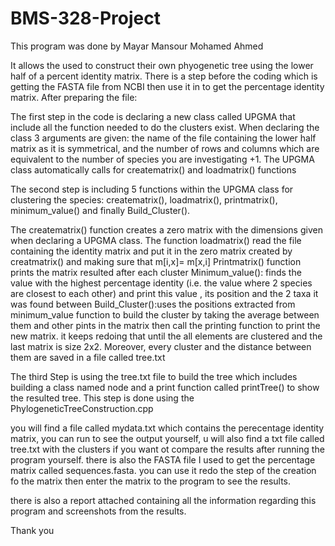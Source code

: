 # BMS-328-Project
This program was done by Mayar Mansour Mohamed Ahmed

It allows the used to construct their own phyogenetic tree using the lower half of a percent identity matrix.
There is a step before the coding which is getting the FASTA file from NCBI then use it in to get the percentage identity matrix. After preparing the file:

The first step in the code is declaring a new class called UPGMA that include all the function needed to do the clusters exist. When declaring the class 3 arguments are given: the name of the file containing the lower half matrix as it is symmetrical, and the number of rows and columns which are equivalent to the number of species you are investigating +1. The UPGMA class automatically calls for creatematrix() and loadmatrix() functions

The second step is including 5 functions within the UPGMA class for clustering the species: creatematrix(), loadmatrix(), printmatrix(), minimum_value() and finally Build_Cluster().

The creatematrix() function creates a zero matrix with the dimensions given when declaring a UPGMA class.
The function loadmatrix() read the file containing the identity matrix and put it in the zero matrix created by creatmatrix() and making sure that m[i,x]= m[x,i]
Printmatrix() function prints the matrix resulted after each cluster
Minimum_value(): finds the value with the highest percentage identity (i.e. the value where 2 species are closest to each other) and print this value , its position and the 2 taxa it was found between
Build_Cluster():uses the positions extracted from minimum_value function to build the cluster by taking the average between them and other pints in the matrix then call the printing function to print the new matrix. it keeps redoing that until the all elements are clustered and the last matrix is size 2x2. Moreover, every cluster and the distance between them are saved in a file called tree.txt

The third Step is using the tree.txt file to build the tree which includes building a class named node and a print function called printTree() to show the resulted tree. This step is done using the PhylogeneticTreeConstruction.cpp 

you will find a file called mydata.txt which contains the perecentage identity matrix, you can run to see the output yourself, u will also find a txt file called tree.txt with the clusters if you want ot compare the results after running the program yourself. there is also the FASTA file I used to get the percentage matrix called sequences.fasta. you can use it redo the step of the creation fo the matrix then enter the matrix to the program to see the results.

there is also a report attached containing all the information regarding this program and screenshots from the results.


Thank you

